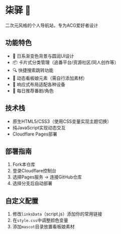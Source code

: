 # 柒驿 🎏

二次元风格的个人导航站，专为ACG爱好者设计

## 功能特色
- 🎨 日系渐变色背景与圆润UI设计
- 📦 卡片式分类管理（追番平台/资源社区/同人创作等）
- 🔍 快捷搜索跳转功能
- 🦊 动态看板娘元素（需自行添加素材）
- 📱 响应式布局适配各种设备
- 🌸 每日推荐番剧/角色

## 技术栈
- 原生HTML5/CSS3（使用CSS变量实现主题切换）
- 纯JavaScript实现动态交互
- Cloudflare Pages部署

## 部署指南
1. Fork本仓库
2. 登录Cloudflare控制台
3. 选择Pages服务 -> 连接GitHub仓库
4. 选择分支后自动部署

## 自定义配置
1. 修改`linksData`（script.js）添加你的常用链接
2. 在`style.css`中调整颜色变量
3. 添加`mascot`目录放置看板娘素材 
